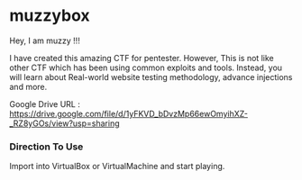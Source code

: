 # muzzybox

Hey, I am muzzy !!!

I have created this amazing CTF for pentester. However, This is not like other CTF which has been using common exploits and tools. Instead, you will learn about Real-world website testing methodology, advance injections and more.

Google Drive URL : https://drive.google.com/file/d/1yFKVD_bDvzMp66ewOmyihXZ-_RZ8yGOs/view?usp=sharing


### Direction To Use
Import into VirtualBox or VirtualMachine and start playing.

